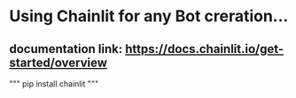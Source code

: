# Using Chainlit for any Bot creration...
## documentation link: https://docs.chainlit.io/get-started/overview 
"""
pip install chainlit
"""